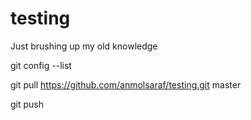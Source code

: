 testing
=======

Just brushing up my old knowledge

git config --list

git pull https://github.com/anmolsaraf/testing.git master

git push
